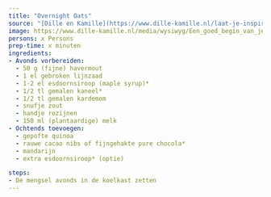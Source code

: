 ```yaml
---
title: "Overnight Oats"
source: "[Dille en Kamille](https://www.dille-kamille.nl/laat-je-inspireren/recepten/ontbijt-brunch/ontbijt-met-overnight-oats/)"
image: https://www.dille-kamille.nl/media/wysiwyg/Een_goed_begin_van_je_dag_2.jpg
persons: x Persons
prep-time: x minuten
ingredients:
- Avonds vorbereiden:
  - 50 g (fijne) havermout
  - 1 el gebroken lijnzaad
  - 1-2 el esdoornsiroop (maple syrup)*
  - 1/2 tl gemalen kaneel*
  - 1/2 tl gemalen kardemom
  - snufje zout
  - handje rozijnen
  - 150 ml (plantaardige) melk
- Ochtends toevoegen:
  - gepofte quinoa
  - rauwe cacao nibs of fijngehakte pure chocola*
  - mandarijn
  - extra esdoornsiroop* (optie)

steps:
- De mengsel avonds in de koelkast zetten
---
```

